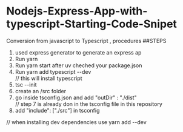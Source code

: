 # Nodejs-Express-App-with-typescript-Starting-Code-Snipet
Conversion from javascript to Typescript , procedures 
##STEPS 
1. used express generator to generate an express ap<br>
2. Run yarn<br>
3. Run yarn start after uv cheched your package.json<br>
4. Run yarn add typescript --dev<br>
// this will install typescript
5. tsc --init<br>
6. create an /src folder<br>
7. go inside tsconfig.json and add "outDir" : "./dist" <br>
// step 7 is already don in the tsconfig file in this repository 
8. add "include": ["./src"] in tsconfig <br>

// when installing dev dependencies use yarn add --dev <name of dependency>
